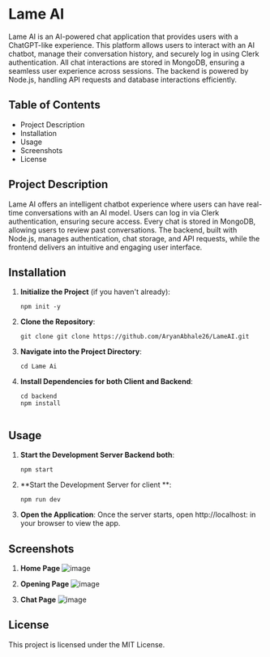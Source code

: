 # Lame AI

Lame AI is an AI-powered chat application that provides users with a ChatGPT-like experience. This platform allows users to interact with an AI chatbot, manage their conversation history, and securely log in using Clerk authentication. All chat interactions are stored in MongoDB, ensuring a seamless user experience across sessions. The backend is powered by Node.js, handling API requests and database interactions efficiently.

## Table of Contents

- Project Description
- Installation
- Usage
- Screenshots
- License

## Project Description

Lame AI offers an intelligent chatbot experience where users can have real-time conversations with an AI model. Users can log in via Clerk authentication, ensuring secure access. Every chat is stored in MongoDB, allowing users to review past conversations. The backend, built with Node.js, manages authentication, chat storage, and API requests, while the frontend delivers an intuitive and engaging user interface.

## Installation

1. **Initialize the Project** (if you haven't already):
   ```
   npm init -y
   ```

3. **Clone the Repository**:
   ```
   git clone git clone https://github.com/AryanAbhale26/LameAI.git
   ```
5. **Navigate into the Project Directory**:
   ```
   cd Lame Ai
   ```
7. **Install Dependencies for both Client and Backend**:
   ```
   cd backend
   npm install
 
## Usage

1. **Start the Development Server  Backend both**:
   ```
   npm start
   ```
2. **Start the Development Server for client **:
   ```
   npm run dev
   ```

3. **Open the Application**:
   Once the server starts, open http://localhost: in your browser to view the app.

## Screenshots

1. **Home Page**
   ![image](https://github.com/user-attachments/assets/7e6b373f-d184-4aa3-8b54-4b41230e83e4)


2. **Opening Page**
   ![image](https://github.com/user-attachments/assets/697ae035-b20c-4ea6-aa86-b0b552d5911e)

3. **Chat Page**
   ![image](https://github.com/user-attachments/assets/7752273a-5468-46a6-a18e-c1bc23a46e41)



## License

This project is licensed under the MIT License.

